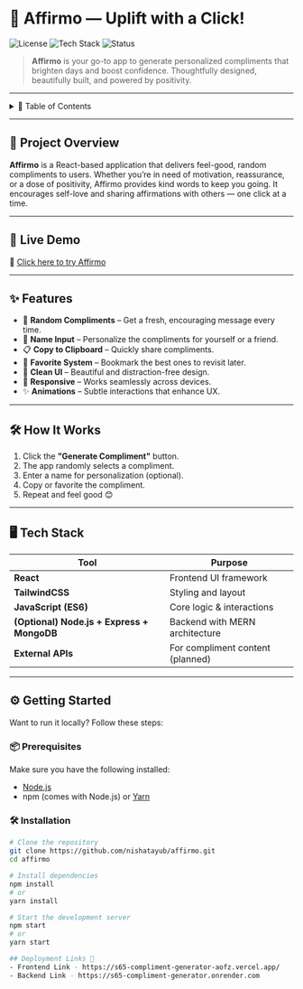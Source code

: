 # 🌟 Affirmo — Uplift with a Click!

![License](https://img.shields.io/badge/license-MIT-blue.svg)
![Tech Stack](https://img.shields.io/badge/Built%20with-React%20%2B%20TailwindCSS-informational)
![Status](https://img.shields.io/badge/status-Active-success)

> **Affirmo** is your go-to app to generate personalized compliments that brighten days and boost confidence. Thoughtfully designed, beautifully built, and powered by positivity.

---

<details>
<summary>📌 Table of Contents</summary>

- [Project Overview](#-project-overview)
- [Live Demo](#-live-demo)
- [Features](#-features)
- [How It Works](#-how-it-works)
- [Tech Stack](#-tech-stack)
- [Getting Started](#-getting-started)
- [Folder Structure](#-folder-structure)
- [Future Enhancements](#-future-enhancements)
- [Contributing](#-contributing)
- [License](#-license)
- [Contact](#-contact)
</details>

---

## 🧠 Project Overview

**Affirmo** is a React-based application that delivers feel-good, random compliments to users. Whether you’re in need of motivation, reassurance, or a dose of positivity, Affirmo provides kind words to keep you going. It encourages self-love and sharing affirmations with others — one click at a time.

---

## 🔗 Live Demo

🎯 [Click here to try Affirmo](https://s65-compliment-generator.vercel.app/)

---

## ✨ Features

- 🎲 **Random Compliments** – Get a fresh, encouraging message every time.
- 👤 **Name Input** – Personalize the compliments for yourself or a friend.
- 📋 **Copy to Clipboard** – Quickly share compliments.
- 💖 **Favorite System** – Bookmark the best ones to revisit later.
- 🌈 **Clean UI** – Beautiful and distraction-free design.
- 📱 **Responsive** – Works seamlessly across devices.
- ✨ **Animations** – Subtle interactions that enhance UX.

---

## 🛠️ How It Works

1. Click the **"Generate Compliment"** button.
2. The app randomly selects a compliment.
3. Enter a name for personalization (optional).
4. Copy or favorite the compliment.
5. Repeat and feel good 😊

---

## 🖥️ Tech Stack

| Tool         | Purpose                                |
|--------------|----------------------------------------|
| **React**    | Frontend UI framework                  |
| **TailwindCSS** | Styling and layout                    |
| **JavaScript (ES6)** | Core logic & interactions          |
| **(Optional) Node.js + Express + MongoDB** | Backend with MERN architecture |
| **External APIs** | For compliment content (planned)   |

---

## ⚙️ Getting Started

Want to run it locally? Follow these steps:

### 📦 Prerequisites

Make sure you have the following installed:

- [Node.js](https://nodejs.org/)
- npm (comes with Node.js) or [Yarn](https://yarnpkg.com/)

### 🛠 Installation

```bash
# Clone the repository
git clone https://github.com/nishatayub/affirmo.git
cd affirmo

# Install dependencies
npm install
# or
yarn install

# Start the development server
npm start
# or
yarn start

## Deployment Links 🚀
- Frontend Link - https://s65-compliment-generator-aofz.vercel.app/
- Backend Link - https://s65-compliment-generator.onrender.com

